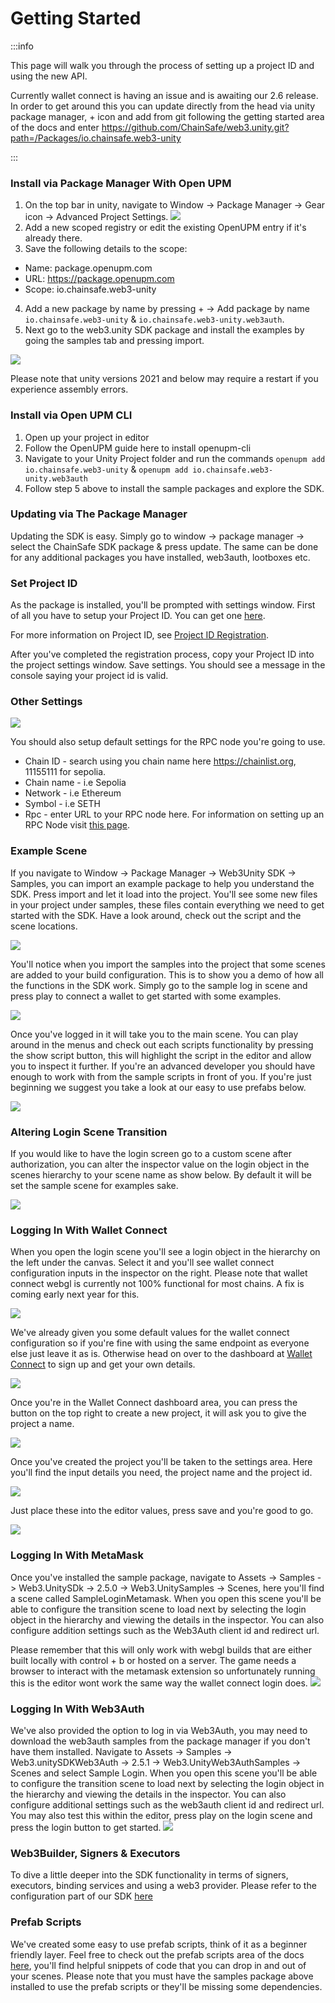﻿---
slug: /current/getting-started
sidebar_position: 2
sidebar_label: Getting Started
---


# Getting Started

:::info

This page will walk you through the process of setting up a project ID and using the new API.

Currently wallet connect is having an issue and is awaiting our 2.6 release. In order to get around this you can update directly from the head via unity package manager, + icon and add from git following the getting started area of the docs and enter https://github.com/ChainSafe/web3.unity.git?path=/Packages/io.chainsafe.web3-unity

:::

<!-- ### Install via UPM

![](v2Assets/upm-git.png)

1. Open up your project in editor
2. Go to Windows/Package Manager
3. Click on "+", "Add package from git url"
4. Paste "%GIT_URL_HERE%"
5. Package will be installed -->

### Install via Package Manager With Open UPM

1. On the top bar in unity, navigate to Window -> Package Manager -> Gear icon -> Advanced Project Settings.
![](v2Assets/AddPackageGearIcon.png)
2. Add a new scoped registry or edit the existing OpenUPM entry if it's already there.
3. Save the following details to the scope:
- Name: package.openupm.com
- URL: https://package.openupm.com
- Scope: io.chainsafe.web3-unity

4. Add a new package by name by pressing + -> Add package by name ```io.chainsafe.web3-unity``` & ```io.chainsafe.web3-unity.web3auth```.
5. Next go to the web3.unity SDK package and install the examples by going the samples tab and pressing import.

![](v2Assets/openupmInstall.png)

Please note that unity versions 2021 and below may require a restart if you experience assembly errors.

### Install via Open UPM CLI

1. Open up your project in editor
2. Follow the OpenUPM guide here to install openupm-cli
3. Navigate to your Unity Project folder and run the commands ```openupm add io.chainsafe.web3-unity``` & ```openupm add io.chainsafe.web3-unity.web3auth```
4. Follow step 5 above to install the sample packages and explore the SDK.

### Updating via The Package Manager

Updating the SDK is easy. Simply go to window -> package manager -> select the ChainSafe SDK package & press update. The same can be done for any additional packages you have installed, web3auth, lootboxes etc.

### Set Project ID

As the package is installed, you'll be prompted with settings window.
First of all you have to setup your Project ID. You can get one [here](https://dashboard.gaming.chainsafe.io/).

For more information on Project ID, see [Project ID Registration](https://docs.gaming.chainsafe.io/current/project-id-registration).

After you've completed the registration process, copy your Project ID into the project settings
window. Save settings. You should see a message in the console saying your project id is valid.

### Other Settings

![](v2Assets/project-settings.png)

You should also setup default settings for the RPC node you're going to use.

- Chain ID - search using you chain name here https://chainlist.org, 11155111 for sepolia.
- Chain name - i.e Sepolia
- Network - i.e Ethereum
- Symbol - i.e SETH
- Rpc - enter URL to your RPC node here. For information on setting up an RPC Node visit [this page](https://docs.gaming.chainsafe.io/current/setting-up-an-rpc-node).

### Example Scene

If you navigate to Window -> Package Manager -> Web3Unity SDK -> Samples, you can import an example package to help you understand the SDK. Press import and let it load into the project. You'll see some new files in your project under samples, these files contain everything we need to get started with the SDK. Have a look around, check out the script and the scene locations.

![](v2Assets/ImportingSamples.png)

You'll notice when you import the samples into the project that some scenes are added to your build configuration. This is to show you a demo of how all the functions in the SDK work. Simply go to the sample log in scene and press play to connect a wallet to get started with some examples.

![](v2Assets/ImportedScenes.png)

Once you've logged in it will take you to the main scene. You can play around in the menus and check out each scripts functionality by pressing the show script button, this will highlight the script in the editor and allow you to inspect it further. If you're an advanced developer you should have enough to work with from the sample scripts in front of you. If you're just beginning we suggest you take a look at our easy to use prefabs below.

![](v2Assets/MainScene.png)

### Altering Login Scene Transition
If you would like to have the login screen go to a custom scene after authorization, you can alter the inspector value on the login object in the scenes hierarchy to your scene name as show below. By default it will be set the sample scene for examples sake.

![](v2Assets/login-scene.png)

### Logging In With Wallet Connect

When you open the login scene you'll see a login object in the hierarchy on the left under the canvas. Select it and you'll see wallet connect configuration inputs in the inspector on the right. Please note that wallet connect webgl is currently not 100% functional for most chains. A fix is coming early next year for this. 

![](v2Assets/LoginObject.png)

We've already given you some default values for the wallet connect configuration so if you're fine with using the same endpoint as everyone else just leave it as is. Otherwise head on over to the dashboard at [Wallet Connect](https://cloud.walletconnect.com/sign-in) to sign up and get your own details.

![](v2Assets/WalletConnectDash.png)

Once you're in the Wallet Connect dashboard area, you can press the button on the top right to create a new project, it will ask you to give the project a name.

![](v2Assets/WalletConnectNewProject.png)

Once you've created the project you'll be taken to the settings area. Here you'll find the input details you need, the project name and the project id.

![](v2Assets/WalletConnectProjectId.png)

Just place these into the editor values, press save and you're good to go.

![](v2Assets/WalletConnectInfo.png)

### Logging In With MetaMask

Once you've installed the sample package, navigate to Assets -> Samples -> Web3.UnitySDk -> 2.5.0 -> Web3.UnitySamples -> Scenes, here you'll find a scene called SampleLoginMetamask. When you open this scene you'll be able to configure the transition scene to load next by selecting the login object in the hierarchy and viewing the details in the inspector. You can also configure addition settings such as the Web3Auth client id and redirect url.

Please remember that this will only work with webgl builds that are either built locally with control + b or hosted on a server. The game needs a browser to interact with the metamask extension so unfortunately running this is the editor wont work the same way the wallet connect login does.
![](v2Assets/MetaMaskLogin.png)

### Logging In With Web3Auth

We've also provided the option to log in via Web3Auth, you may need to download the web3auth samples from the package manager if you don't have them installed. Navigate to Assets -> Samples -> Web3.unitySDKWeb3Auth -> 2.5.1 -> Web3.UnityWeb3AuthSamples -> Scenes and select Sample Login. When you open this scene you'll be able to configure the transition scene to load next by selecting the login object in the hierarchy and viewing the details in the inspector. You can also configure additional settings such as the web3auth client id and redirect url. You may also test this within the editor, press play on the login scene and press the login button to get started.
![](v2Assets/Web3AuthLogin.png)


### Web3Builder, Signers & Executors

To dive a little deeper into the SDK functionality in terms of signers, executors, binding services and using a web3 provider. Please refer to the configuration part of our SDK [here](https://docs.gaming.chainsafe.io/current/configuration)

### Prefab Scripts

We've created some easy to use prefab scripts, think of it as a beginner friendly layer. Feel free to check out the prefab scripts area of the docs [here](https://docs.gaming.chainsafe.io/current/prefab-scripts), you'll find helpful snippets of code that you can drop in and out of your scenes. Please note that you must have the samples package above installed to use the prefab scripts or they'll be missing some dependencies.